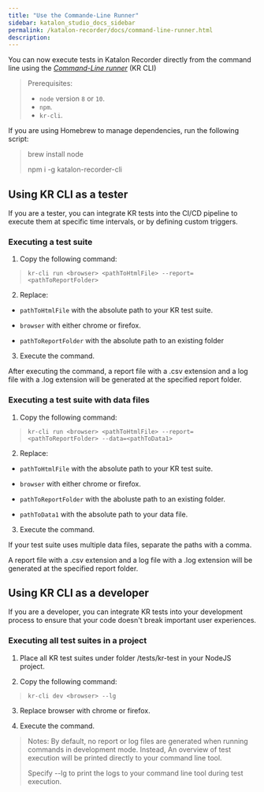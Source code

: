 ```yaml
---
title: "Use the Commande-Line Runner"
sidebar: katalon_studio_docs_sidebar
permalink: /katalon-recorder/docs/command-line-runner.html
description:
---
```


You can now execute tests in Katalon Recorder directly from the command line using the [*Command-Line runner*](https://www.npmjs.com/package/katalon-recorder-cli) (KR CLI)

>Prerequisites:
>
>* ``node`` version ``8`` or ``10``.
>* ``npm``.
>* ``kr-cli``.

If you are using Homebrew to manage dependencies, run the following script:

> brew install node 
> 
> npm i -g katalon-recorder-cli

## Using KR CLI as a tester

If you are a tester, you can integrate KR tests into the CI/CD pipeline to execute them at specific time intervals, or by defining custom triggers.

### Executing a test suite

1. Copy the following command:

> `kr-cli run <browser> <pathToHtmlFile> --report=<pathToReportFolder>`

2. Replace:

* `pathToHtmlFile` with the absolute path to your KR test suite.

* `browser` with either chrome or firefox.

* `pathToReportFolder` with the absolute path to an existing folder

3. Execute the command.

After executing the command, a report file with a .csv extension and a log file with a .log extension will be generated at the specified report folder.

### Executing a test suite with data files

1. Copy the following command:

>`kr-cli run <browser> <pathToHtmlFile> --report=<pathToReportFolder> --data=<pathToData1>`

2. Replace:

* `pathToHtmlFile` with the absolute path to your KR test suite.

* `browser` with either chrome or firefox.

* `pathToReportFolder` with the aboluste path to an existing folder.

*  `pathToData1` with the absolute path to your data file.

3. Execute the command.

If your test suite uses multiple data files, separate the paths with a comma.

A report file with a .csv extension and a log file with a .log extension will be generated at the specified report folder.

## Using KR CLI as a developer

If you are a developer, you can integrate KR tests into your development process to ensure that your code doesn't break important user experiences.

### Executing all test suites in a project

1. Place all KR test suites under folder /tests/kr-test in your NodeJS project.

2. Copy the following command:

> `kr-cli dev <browser> --lg`

3. Replace browser with chrome or firefox.

3. Execute the command.

>Notes: By default, no report or log files are generated when running commands in development mode. Instead, An overview of test execution will be printed directly to your command line tool.
>
>Specify --lg to print the logs to your command line tool during test execution.